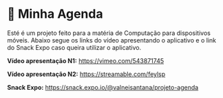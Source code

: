 # 📜 Minha Agenda

Esté é um projeto feito para a matéria de Computação para dispositivos móveis. Abaixo segue os links do vídeo apresentando o aplicativo e o link do Snack Expo caso queira utilizar o aplicativo.

**Vídeo apresentação N1:** https://vimeo.com/543871745

**Vídeo apresentação N2:** https://streamable.com/feylsp

**Snack Expo:** https://snack.expo.io/@valneisantana/projeto-agenda
